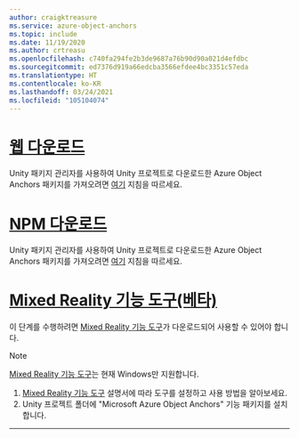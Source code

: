 ```yaml
---
author: craigktreasure
ms.service: azure-object-anchors
ms.topic: include
ms.date: 11/19/2020
ms.author: crtreasu
ms.openlocfilehash: c740fa294fe2b3de9687a76b90d90a021d4efdbc
ms.sourcegitcommit: ed7376d919a66edcba3566efdee4bc3351c57eda
ms.translationtype: HT
ms.contentlocale: ko-KR
ms.lasthandoff: 03/24/2021
ms.locfileid: "105104074"
---
```

# <a name="web-download"></a>[웹 다운로드](#tab/unity-package-web-ui)

Unity 패키지 관리자를 사용하여 Unity 프로젝트로 다운로드한 Azure Object Anchors 패키지를 가져오려면 <a href="https://docs.unity3d.com/Manual/upm-ui-tarball.html" target="_blank">여기</a> 지침을 따르세요.

# <a name="npm-download"></a>[NPM 다운로드](#tab/unity-package-npm)

Unity 패키지 관리자를 사용하여 Unity 프로젝트로 다운로드한 Azure Object Anchors 패키지를 가져오려면 <a href="https://docs.unity3d.com/Manual/upm-ui-tarball.html" target="_blank">여기</a> 지침을 따르세요.

# <a name="mixed-reality-feature-tool-beta"></a>[Mixed Reality 기능 도구(베타)](#tab/unity-package-mixed-reality-feature-tool)

이 단계를 수행하려면 <a href="/windows/mixed-reality/develop/unity/welcome-to-mr-feature-tool" target="_blank">Mixed Reality 기능 도구</a>가 다운로드되어 사용할 수 있어야 합니다.

> [!NOTE]
> <a a href="/windows/mixed-reality/develop/unity/welcome-to-mr-feature-tool" target="_blank">Mixed Reality 기능 도구</a>는 현재 Windows만 지원합니다.

1. <a href="/windows/mixed-reality/develop/unity/welcome-to-mr-feature-tool" target="_blank">Mixed Reality 기능 도구</a> 설명서에 따라 도구를 설정하고 사용 방법을 알아보세요.
2. Unity 프로젝트 폴더에 "Microsoft Azure Object Anchors" 기능 패키지를 설치합니다.

---